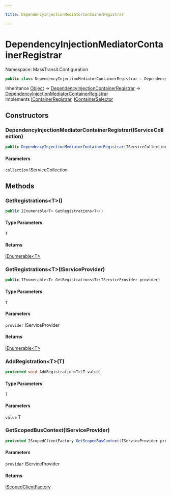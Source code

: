 ```yaml
---

title: DependencyInjectionMediatorContainerRegistrar

---
```


# DependencyInjectionMediatorContainerRegistrar

Namespace: MassTransit.Configuration

```csharp
public class DependencyInjectionMediatorContainerRegistrar : DependencyInjectionContainerRegistrar, IContainerRegistrar, IContainerSelector
```

Inheritance [Object](https://learn.microsoft.com/en-us/dotnet/api/system.object) → [DependencyInjectionContainerRegistrar](../masstransit-configuration/dependencyinjectioncontainerregistrar) → [DependencyInjectionMediatorContainerRegistrar](../masstransit-configuration/dependencyinjectionmediatorcontainerregistrar)<br/>
Implements [IContainerRegistrar](../masstransit-configuration/icontainerregistrar), [IContainerSelector](../masstransit-configuration/icontainerselector)

## Constructors

### **DependencyInjectionMediatorContainerRegistrar(IServiceCollection)**

```csharp
public DependencyInjectionMediatorContainerRegistrar(IServiceCollection collection)
```

#### Parameters

`collection` IServiceCollection<br/>

## Methods

### **GetRegistrations\<T\>()**

```csharp
public IEnumerable<T> GetRegistrations<T>()
```

#### Type Parameters

`T`<br/>

#### Returns

[IEnumerable\<T\>](https://learn.microsoft.com/en-us/dotnet/api/system.collections.generic.ienumerable-1)<br/>

### **GetRegistrations\<T\>(IServiceProvider)**

```csharp
public IEnumerable<T> GetRegistrations<T>(IServiceProvider provider)
```

#### Type Parameters

`T`<br/>

#### Parameters

`provider` IServiceProvider<br/>

#### Returns

[IEnumerable\<T\>](https://learn.microsoft.com/en-us/dotnet/api/system.collections.generic.ienumerable-1)<br/>

### **AddRegistration\<T\>(T)**

```csharp
protected void AddRegistration<T>(T value)
```

#### Type Parameters

`T`<br/>

#### Parameters

`value` T<br/>

### **GetScopedBusContext(IServiceProvider)**

```csharp
protected IScopedClientFactory GetScopedBusContext(IServiceProvider provider)
```

#### Parameters

`provider` IServiceProvider<br/>

#### Returns

[IScopedClientFactory](../masstransit/iscopedclientfactory)<br/>
